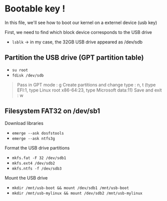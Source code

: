 # Bootable key !

In this file, we'll see how to boot our kernel on a externel device (usb key)

First, we need to find which block device corresponds to the USB drive
* `lsblk` -> in my case, the 32GB USB drive appeared as /dev/sdb

## Partition the USB drive (GPT partition table)
* `su root`
* `fdisk /dev/sdb`
> Pass in GPT mode : g
> Create partitions and change type : n, t (type EFI:1, type Linux root x86-64:23, type Microsoft data:11)
> Save and exit : w

## Filesystem FAT32 on /dev/sb1

Download libraries
* `emerge --ask dosfstools`
* `emerge --ask ntfs3g`

Format the USB drive partitions
* `mkfs.fat -F 32 /dev/sdb1`
* `mkfs.ext4 /dev/sdb2`
* `mkfs.ntfs -f /dev/sdb3`

Mount the USB drive 
* `mkdir /mnt/usb-boot && mount /dev/sdb1 /mnt/usb-boot`
* `mkdir /mnt/usb-mylinux && mount /dev/sdb2 /mnt/usb-mylinux`
